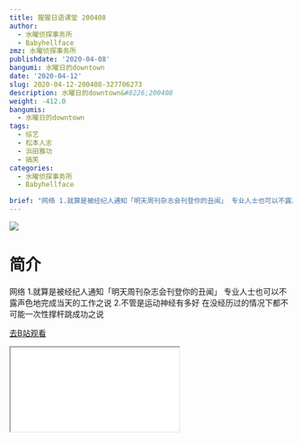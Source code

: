 ```yaml
---
title: 猩猩日语课堂 200408
author:
  - 水曜侦探事务所
  - Babyhellface
zmz: 水曜侦探事务所
publishdate: '2020-04-08'
bangumi: 水曜日的downtown
date: '2020-04-12'
slug: 2020-04-12-200408-327706273
description: 水曜日的downtown&#8226;200408
weight: -412.0
bangumis:
  - 水曜日的downtown
tags:
  - 综艺
  - 松本人志
  - 浜田雅功
  - 搞笑
categories:
  - 水曜侦探事务所
  - Babyhellface

brief: "网络 1.就算是被经纪人通知「明天周刊杂志会刊登你的丑闻」 专业人士也可以不露声色地完成当天的工作之说 2.不管是运动神经有多好 在没经历过的情况下都不可能一次性撑杆跳成功之说"
---
```

![](https://raw.githubusercontent.com/tcgriffith/owaraisite/master/static/tmpimg/d2bbc8921eb5267d23db139696e7a60f717138f7.jpg.480.jpg)
# 简介  
网络
1.就算是被经纪人通知「明天周刊杂志会刊登你的丑闻」 专业人士也可以不露声色地完成当天的工作之说
2.不管是运动神经有多好 在没经历过的情况下都不可能一次性撑杆跳成功之说  

[去B站观看](https://www.bilibili.com/video/av327706273/)
<div class ="resp-container"><iframe class="testiframe" src="//player.bilibili.com/player.html?aid=327706273"", scrolling="no", allowfullscreen="true" > </iframe></div> 
